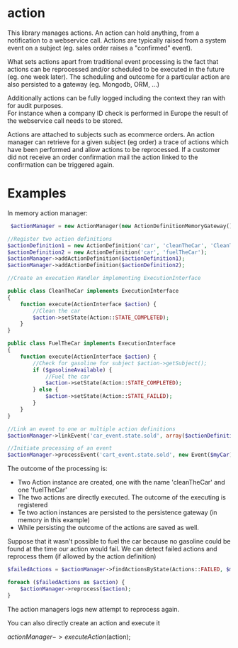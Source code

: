 action
======

This library manages actions.  An action can hold anything, from a notification to a webservice call.
Actions are typically raised from a system event on a subject (eg. sales order raises a "confirmed" event).

What sets actions apart from traditional event processing is the fact that
actions can be reprocessed and/or scheduled to be executed in the future (eg. one week later).  The scheduling and outcome for a particular action are also persisted to a gateway (eg. Mongodb, ORM, ...)

Additionally actions can be fully logged including the context they ran with for audit purposes.  
For instance when a company ID check is performed in Europe the result of the webservice call needs to be stored.

Actions are attached to subjects such as ecommerce orders.  An action manager can retrieve for a given subject (eg order) a trace of actions which have been performed and allow actions to be reprocessed.
If a customer did not receive an order confirmation mail the action linked to the confirmation can be triggered again.

Examples
=======

In memory action manager:

```php
 $actionManager = new ActionManager(new ActionDefinitionMemoryGateway(), new EventDispatcher());

//Register two action definitions
$actionDefinition1 = new ActionDefinition('car', 'cleanTheCar', 'CleanTheCar');
$actionDefinition2 = new ActionDefinition('car', 'fuelTheCar');
$actionManager->addActionDefinition($actionDefinition1);
$actionManager->addActionDefinition($actionDefinition2);

//Create an execution Handler implementing ExecutionInterface

public class CleanTheCar implements ExecutionInterface
{
    function execute(ActionInterface $action) {
        //Clean the car
        $action->setState(Action::STATE_COMPLETED);
    }
}

public class FuelTheCar implements ExecutionInterface
{
    function execute(ActionInterface $action) {
        //Check for gasoline for subject $action->getSubject();
        if ($gasolineAvailable) {
            //Fuel the car
            $action->setState(Action::STATE_COMPLETED);
        } else {
            $action->setState(Action::STATE_FAILED);
        }
    }
}

//Link an event to one or multiple action definitions
$actionManager->linkEvent('car_event.state.sold', array($actionDefinition1, $actionDefinition2));

//Initiate processing of an event
$actionManager->processEvent('cart_event.state.sold', new Event($myCar));
```
The outcome of the processing is:
* Two Action instance are created, one with the name 'cleanTheCar' and one 'fuelTheCar'
* The two actions are directly executed.  The outcome of the executing is registered
* Te two action instances are persisted to the persistence gateway (in memory in this example)
* While persisting the outcome of the actions are saved as well.

Suppose that it wasn't possible to fuel the car because no gasoline could be found at the time our action would fail.
We can detect failed actions and reprocess them (if allowed by the action definition)

```php
$failedActions = $actionManager->findActionsByState(Actions::FAILED, $myCar);

foreach ($failedActions as $action) {
    $actionManager->reprocess($action);
}
```
The action managers logs new attempt to reprocess again.


You can also directly create an action and execute it

$actionManager->executeAction($action);
